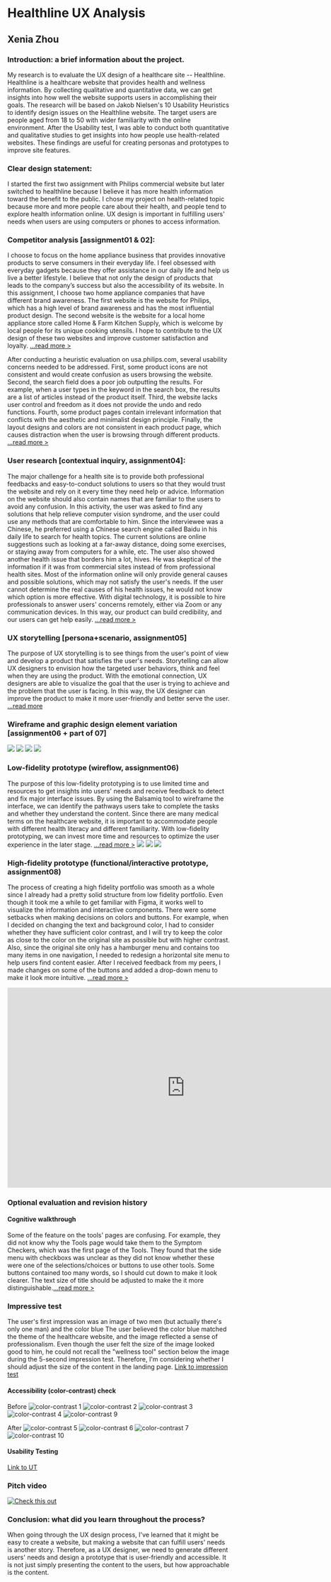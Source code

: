 # Healthline UX Analysis
## Xenia Zhou

### Introduction: a brief information about the project. 

My research is to evaluate the UX design of a healthcare site -- Healthline. Healthline is a healthcare website that provides health and wellness information. By collecting qualitative and quantitative data, we can get insights into how well the website supports users in accomplishing their goals. The research will be based on Jakob Nielsen's 10 Usability Heuristics to identify design issues on the Healthline website. The target users are people aged from 18 to 50 with wider familiarity with the online environment. After the Usability test, I was able to conduct both quantitative and qualitative studies to get insights into how people use health-related websites. These findings are useful for creating personas and prototypes to improve site features.

### Clear design statement: 
I started the first two assignment with Philips commercial website but later switched to healthline because I believe it has more health information toward the benefit to the public. I chose my project on health-related topic because more and more people care about their health, and people tend to explore health information online. UX design is important in fulfilling users' needs when users are using computers or phones to access information. 

### Competitor analysis [assignment01 & 02]:
I choose to focus on the home appliance business that provides innovative products to serve consumers in their everyday life. I feel obsessed with everyday gadgets because they offer assistance in our daily life and help us live a better lifestyle. I believe that not only the design of products that leads to the company’s success but also the accessibility of its website. In this assignment, I choose two home appliance companies that have different brand awareness. The first website is the website for Philips, which has a high level of brand awareness and has the most influential product design. The second website is the website for a local home appliance store called Home & Farm Kitchen Supply, which is welcome by local people for its unique cooking utensils. I hope to contribute to the UX design of these two websites and improve customer satisfaction and loyalty. [...read more >](https://github.com/xenia1270/DH150/blob/master/README.md)

After conducting a heuristic evaluation on usa.philips.com, several usability concerns needed to be addressed. First, some product icons are not consistent and would create confusion as users browsing the website. Second, the search field does a poor job outputting the results. For example, when a user types in the keyword in the search box, the results are a list of articles instead of the product itself. Third, the website lacks user control and freedom as it does not provide the undo and redo functions. Fourth, some product pages contain irrelevant information that conflicts with the aesthetic and minimalist design principle. Finally, the layout designs and colors are not consistent in each product page, which causes distraction when the user is browsing through different products. [...read more >](https://github.com/xenia1270/DH150/tree/master/Assignment%202)

### User research [contextual inquiry, assignment04]:
The major challenge for a health site is to provide both professional feedbacks and easy-to-conduct solutions to users so that they would trust the website and rely on it every time they need help or advice. Information on the website should also contain names that are familiar to the users to avoid any confusion. In this activity, the user was asked to find any solutions that help relieve computer vision syndrome, and the user could use any methods that are comfortable to him. Since the interviewee was a Chinese, he preferred using a Chinese search engine called Baidu in his daily life to search for health topics. The current solutions are online suggestions such as looking at a far-away distance, doing some exercises, or staying away from computers for a while, etc. The user also showed another health issue that borders him a lot, hives. He was skeptical of the information if it was from commercial sites instead of from professional health sites. Most of the information online will only provide general causes and possible solutions, which may not satisfy the user's needs. If the user cannot determine the real causes of his health issues, he would not know which option is more effective. With digital technology, it is possible to hire professionals to answer users' concerns remotely, either via Zoom or any communication devices. In this way, our product can build credibility, and our users can get help easily. [...read more >](https://github.com/xenia1270/DH150/tree/master/Assignment%204)

### UX storytelling [persona+scenario, assignment05]
The purpose of UX storytelling is to see things from the user's point of view and develop a product that satisfies the user's needs. Storytelling can allow UX designers to envision how the targeted user behaviors, think and feel when they are using the product. With the emotional connection, UX designers are able to visualize the goal that the user is trying to achieve and the problem that the user is facing. In this way, the UX designer can improve the product to make it more user-friendly and better serve the user. [...read more](https://github.com/xenia1270/DH150/tree/master/Assignment%205)

### Wireframe and graphic design element variation [assignment06 + part of 07]

![](https://github.com/xenia1270/DH150/blob/master/Assignment%206/Cindy%20Wireframe.png)
![](https://github.com/xenia1270/DH150/blob/master/Assignment%206/Paul%20Wireframe.png)
![](https://github.com/xenia1270/DH150/blob/master/Assignment%206/Doria%20Wireframe.png)
![](https://github.com/xenia1270/DH150/blob/master/Assignment%207/Wireframe.jpeg)

### Low-fidelity prototype (wireflow, assignment06)
The purpose of this low-fidelity prototyping is to use limited time and resources to get insights into users' needs and receive feedback to detect and fix major interface issues. By using the Balsamiq tool to wireframe the interface, we can identify the pathways users take to complete the tasks and whether they understand the content. Since there are many medical terms on the healthcare website, it is important to accommodate people with different health literacy and different familiarity. With low-fidelity prototyping, we can invest more time and resources to optimize the user experience in the later stage. [...read more >](https://github.com/xenia1270/DH150/tree/master/Assignment%206)
![](https://github.com/xenia1270/DH150/blob/master/Assignment%206/Cindy-Handsketch.JPG)
![](https://github.com/xenia1270/DH150/blob/master/Assignment%206/Paul-Handsketch.JPG)
![](https://github.com/xenia1270/DH150/blob/master/Assignment%206/Doria-Handsketch.JPG)

### High-fidelity prototype (functional/interactive prototype, assignment08)
The process of creating a high fidelity portfolio was smooth as a whole since I already had a pretty solid structure from low fidelity portfolio. Even though it took me a while to get familiar with Figma, it works well to visualize the information and interactive components. There were some setbacks when making decisions on colors and buttons. For example, when I decided on changing the text and background color, I had to consider whether they have sufficient color contrast, and I will try to keep the color as close to the color on the original site as possible but with higher contrast. Also, since the original site only has a hamburger menu and contains too many items in one navigation, I needed to redesign a horizontal site menu to help users find content easier. After I received feedback from my peers, I made changes on some of the buttons and added a drop-down menu to make it look more intuitive. [...read more >](https://github.com/xenia1270/DH150/tree/master/Assignment%207)

<iframe style="border: 1px solid rgba(0, 0, 0, 0.1);" width="800" height="450" src="https://www.figma.com/embed?embed_host=share&url=https%3A%2F%2Fwww.figma.com%2Fproto%2FumZ7583ao6VNpD4n4IUHMp%2FAssignment-07%3Fnode-id%3D1%253A695%26viewport%3D673%252C866%252C0.06695947051048279%26scaling%3Dmin-zoom&chrome=DOCUMENTATION" allowfullscreen></iframe>

### Optional evaluation and revision history 

#### Cognitive walkthrough
Some of the feature on the tools' pages are confusing. For example, they did not know why the Tools page would take them to the Symptom Checkers, which was the first page of the Tools. They found that the side menu with checkboxs was unclear as they did not know whether these were one of the selections/choices or buttons to use other tools. Some buttons contained too many words, so I should cut down to make it look clearer. The text size of title should be adjusted to make the it more distinguishable.[...read more >](https://ccle.ucla.edu/pluginfile.php/3492023/assignfeedback_file/feedback_files/2869001/DH150-Remote-Review-Xenia.pdf?forcedownload=1)

### Impressive test
The user's first impression was an image of two men (but actually there's only one man) and the color blue
The user believed the color blue matched the theme of the healthcare website, and the image reflected a sense of professionalism. Even though the user felt the size of the image looked good to him, he could not recall the "wellness tool" section below the image during the 5-second impression test. Therefore, I'm considering whether I should adjust the size of the content in the landing page. <a href="https://www.youtube.com/watch?v=Hx2xwZsz4VM">Link to impression test</a> 

#### Accessibility (color-contrast) check
Before
![color-contrast 1](https://github.com/xenia1270/DH150/blob/master/Assignment%207/Checker1.jpeg)
![color-contrast 2](https://github.com/xenia1270/DH150/blob/master/Assignment%207/Checker2.png)
![color-contrast 3](https://github.com/xenia1270/DH150/blob/master/Assignment%207/Checker3.jpeg)
![color-contrast 4](https://github.com/xenia1270/DH150/blob/master/Assignment%207/Checker4.jpeg)
![color-contrast 9](https://github.com/xenia1270/DH150/blob/master/Assignment%207/Checker9.jpeg)

After
![color-contrast 5](https://github.com/xenia1270/DH150/blob/master/Assignment%207/Checker5.jpeg)
![color-contrast 6](https://github.com/xenia1270/DH150/blob/master/Assignment%207/Checker6.jpeg)
![color-contrast 7](https://github.com/xenia1270/DH150/blob/master/Assignment%207/Checker4.jpeg)
![color-contrast 10](https://github.com/xenia1270/DH150/blob/master/Assignment%207/Checker10.jpeg)

#### Usability Testing
<a href="https://www.youtube.com/watch?v=XBQid_JGuh8">Link to UT</a>

### Pitch video 
[![Check this out](http://img.youtube.com/vi/GLmkHOfxhLs/0.jpg)](https://youtu.be/GLmkHOfxhLs)

### Conclusion: what did you learn throughout the process?
When going through the UX design process, I've learned that it might be easy to create a website, but making a website that can fulfill users' needs is another story. Therefore, as a UX designer, we need to generate different users' needs and design a prototype that is user-friendly and accessible. It is not just simply presenting the content to the users, but how approachable is the content. 
